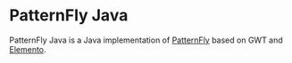 # PatternFly Java

PatternFly Java is a Java implementation of [PatternFly](https://www.patternfly.org) based on GWT and [Elemento](https://github.com/hal/elemento). 
